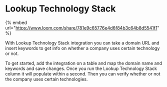 # Lookup Technology Stack

{% embed url="https://www.loom.com/share/781e9c65776e4d6f84b3c64b8d5541f1" %}

With Lookup Technology Stack integration you can take a domain URL and insert keywords to get info on whether a company uses certain technology or not.

To get started, add the integration on a table and map the domain name and keywords and save changes. Once you run the Lookup Technology Stack column it will populate within a second. Then you can verify whether or not the company uses certain technologies.
